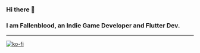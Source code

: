 ### Hi there 👋
### I am Fallenblood, an Indie Game Developer and Flutter Dev.
***
[![ko-fi](https://ko-fi.com/img/githubbutton_sm.svg)](https://ko-fi.com/V7V0811KS)
